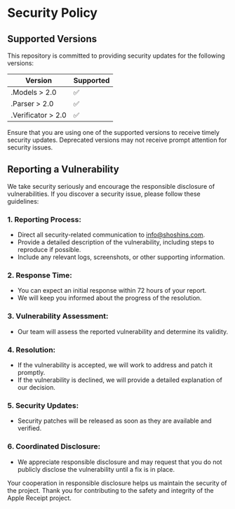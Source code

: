 # Security Policy

## Supported Versions

This repository is committed to providing security updates for the following versions:

| Version | Supported          |
| ------- | ------------------ |
| .Models > 2.0   | :white_check_mark: |
| .Parser > 2.0  | :white_check_mark: |
| .Verificator > 2.0   | :white_check_mark: |

Ensure that you are using one of the supported versions to receive timely security updates. Deprecated versions may not receive prompt attention for security issues.

## Reporting a Vulnerability

We take security seriously and encourage the responsible disclosure of vulnerabilities. If you discover a security issue, please follow these guidelines:

### 1. Reporting Process:
- Direct all security-related communication to info@shoshins.com.
- Provide a detailed description of the vulnerability, including steps to reproduce if possible.
- Include any relevant logs, screenshots, or other supporting information.

### 2. Response Time:
- You can expect an initial response within 72 hours of your report.
- We will keep you informed about the progress of the resolution.

### 3. Vulnerability Assessment:
- Our team will assess the reported vulnerability and determine its validity.

### 4. Resolution:
- If the vulnerability is accepted, we will work to address and patch it promptly.
- If the vulnerability is declined, we will provide a detailed explanation of our decision.

### 5. Security Updates:
- Security patches will be released as soon as they are available and verified.

### 6. Coordinated Disclosure:
- We appreciate responsible disclosure and may request that you do not publicly disclose the vulnerability until a fix is in place.

Your cooperation in responsible disclosure helps us maintain the security of the project. Thank you for contributing to the safety and integrity of the Apple Receipt project.


